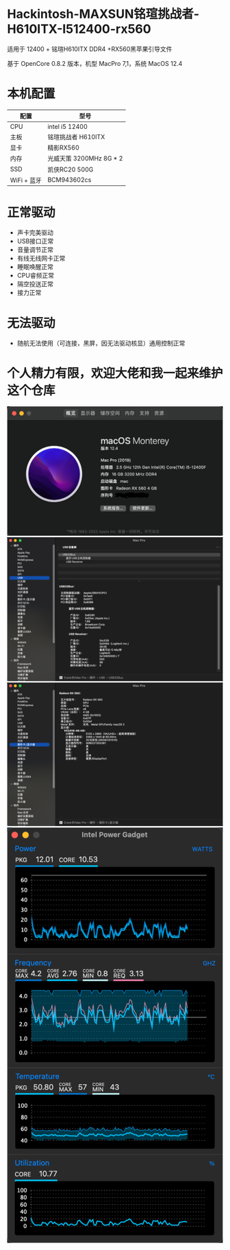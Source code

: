 # Hackintosh-MAXSUN铭瑄挑战者-H610ITX-I512400-rx560

适用于 12400 + 铭瑄H610ITX DDR4 +RX560黑苹果引导文件

基于 OpenCore 0.8.2 版本，机型 MacPro 7,1，系统 MacOS 12.4

# 本机配置

| 配置        | 型号                   |
|-----------|----------------------|
| CPU       | intel i5 12400       |
| 主板        | 铭瑄挑战者 H610ITX        |
| 显卡        | 精影RX560              |
| 内存        | 光威天策  3200MHz 8G * 2 |
| SSD       | 凯侠RC20 500G          |
| WiFi + 蓝牙 | BCM943602cs          |

# 正常驱动
* 声卡完美驱动
* USB接口正常
* 音量调节正常
* 有线无线网卡正常
* 睡眠唤醒正常
* CPU睿频正常
* 隔空投送正常
* 接力正常

# 无法驱动
* 随航无法使用（可连接，黑屏，因无法驱动核显）通用控制正常


# 个人精力有限，欢迎大佬和我一起来维护这个仓库

![](1.png)![](2.png)![](3.png)![](4.png)


